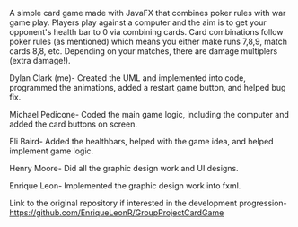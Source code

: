 A simple card game made with JavaFX that combines poker rules with war game play. Players play against a computer and the aim is to get your opponent's health bar to 0 via combining cards. 
Card combinations follow poker rules (as mentioned) which means you either make runs 7,8,9, match cards 8,8, etc. Depending on your matches, there are damage multiplers (extra damage!).

Dylan Clark (me)- Created the UML and implemented into code, programmed the animations, added a restart game button, and helped bug fix. 

Michael Pedicone- Coded the main game logic, including the computer and added the card buttons on screen.

Eli Baird- Added the healthbars, helped with the game idea, and helped implement game logic.

Henry Moore- Did all the graphic design work and UI designs.

Enrique Leon- Implemented the graphic design work into fxml.

Link to the original repository if interested in the development progression- https://github.com/EnriqueLeonR/GroupProjectCardGame
